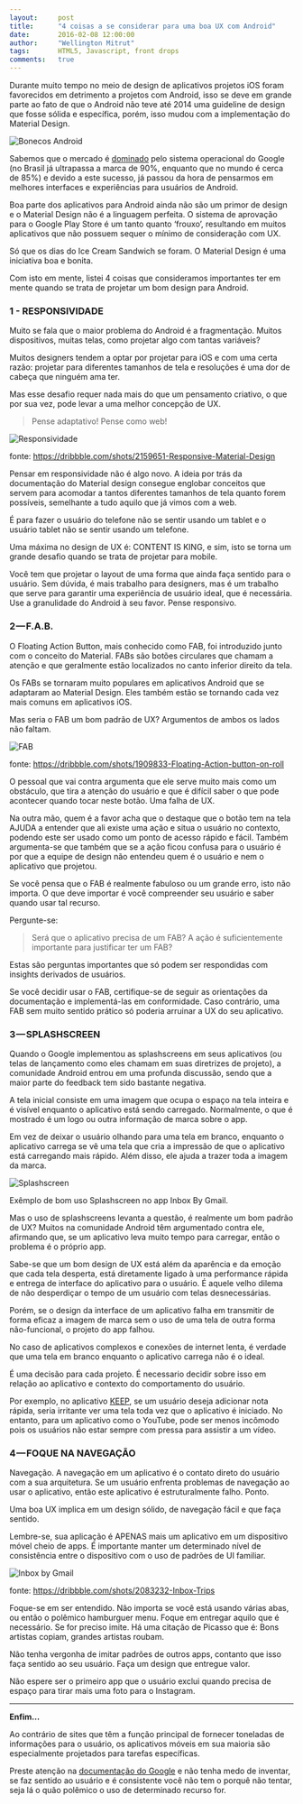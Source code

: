```yaml
---
layout:     post
title:      "4 coisas a se considerar para uma boa UX com Android"
date:       2016-02-08 12:00:00
author:     "Wellington Mitrut"
tags:       HTML5, Javascript, front drops
comments:   true
---
```


Durante muito tempo no meio de design de aplicativos projetos iOS foram favorecidos em detrimento a projetos com Android, isso se deve em grande parte ao fato de que o Android não teve até 2014 uma guideline de design que fosse sólida e específica, porém, isso mudou com a implementação do Material Design.

![Bonecos Android](./capa.jpeg)

Sabemos que o mercado é <a href="https://www.idc.com/promo/smartphone-market-share/os" target="_blank">dominado</a> pelo sistema operacional do Google (no Brasil já ultrapassa a marca de 90%, enquanto que no mundo é cerca de 85%) e devido a este sucesso, já passou da hora de pensarmos em melhores interfaces e experiências para usuários de Android.

Boa parte dos aplicativos para Android ainda não são um primor de design e o Material Design não é a linguagem perfeita. O sistema de aprovação para o Google Play Store é um tanto quanto ‘frouxo’, resultando em muitos aplicativos que não possuem sequer o mínimo de consideração com UX.

Só que os dias do Ice Cream Sandwich se foram. O Material Design é uma iniciativa boa e bonita.

Com isto em mente, listei 4 coisas que consideramos importantes ter em mente quando se trata de projetar um bom design para Android.

### 1 - RESPONSIVIDADE

Muito se fala que o maior problema do Android é a fragmentação. Muitos dispositivos, muitas telas, como projetar algo com tantas variáveis?

Muitos designers tendem a optar por projetar para iOS e com uma certa razão: projetar para diferentes tamanhos de tela e resoluções é uma dor de cabeça que ninguém ama ter.

Mas esse desafio requer nada mais do que um pensamento criativo, o que por sua vez, pode levar a uma melhor concepção de UX.

> Pense adaptativo! Pense como web!


![Responsividade](./responsive.gif)

fonte: https://dribbble.com/shots/2159651-Responsive-Material-Design

Pensar em responsividade não é algo novo. A ideia por trás da documentação do Material design consegue englobar conceitos que servem para acomodar a tantos diferentes tamanhos de tela quanto forem possíveis, semelhante a tudo aquilo que já vimos com a web.

É para fazer o usuário do telefone não se sentir usando um tablet e o usuário tablet não se sentir usando um telefone.

Uma máxima no design de UX é: CONTENT IS KING, e sim, isto se torna um grande desafio quando se trata de projetar para mobile.

Você tem que projetar o layout de uma forma que ainda faça sentido para o usuário. Sem dúvida, é mais trabalho para designers, mas é um trabalho que serve para garantir uma experiência de usuário ideal, que é necessária. Use a granulidade do Android à seu favor. Pense responsivo.

### 2 — F.A.B.

O Floating Action Button, mais conhecido como FAB, foi introduzido junto com o conceito do Material. FABs são botões circulares que chamam a atenção e que geralmente estão localizados no canto inferior direito da tela.

Os FABs se tornaram muito populares em aplicativos Android que se adaptaram ao Material Design. Eles também estão se tornando cada vez mais comuns em aplicativos iOS.

Mas seria o FAB um bom padrão de UX? Argumentos de ambos os lados não faltam.

![FAB](./fab.gif)

fonte: https://dribbble.com/shots/1909833-Floating-Action-button-on-roll

O pessoal que vai contra argumenta que ele serve muito mais como um obstáculo, que tira a atenção do usuário e que é difícil saber o que pode acontecer quando tocar neste botão. Uma falha de UX.

Na outra mão, quem é a favor acha que o destaque que o botão tem na tela AJUDA a entender que ali existe uma ação e situa o usuário no contexto, podendo este ser usado como um ponto de acesso rápido e fácil. Também argumenta-se que também que se a ação ficou confusa para o usuário é por que a equipe de design não entendeu quem é o usuário e nem o aplicativo que projetou.

Se você pensa que o FAB é realmente fabuloso ou um grande erro, isto não importa. O que deve importar é você compreender seu usuário e saber quando usar tal recurso.

Pergunte-se:

> Será que o aplicativo precisa de um FAB? A ação é suficientemente importante para justificar ter um FAB?


Estas são perguntas importantes que só podem ser respondidas com insights derivados de usuários.

Se você decidir usar o FAB, certifique-se de seguir as orientações da documentação e implementá-las em conformidade. Caso contrário, uma FAB sem muito sentido prático só poderia arruinar a UX do seu aplicativo.

### 3 — SPLASHSCREEN

Quando o Google implementou as splashscreens em seus aplicativos (ou telas de lançamento como eles chamam em suas diretrizes de projeto), a comunidade Android entrou em uma profunda discussão, sendo que a maior parte do feedback tem sido bastante negativa.

A tela inicial consiste em uma imagem que ocupa o espaço na tela inteira e é visível enquanto o aplicativo está sendo carregado. Normalmente, o que é mostrado é um logo ou outra informação de marca sobre o app.

Em vez de deixar o usuário olhando para uma tela em branco, enquanto o aplicativo carrega se vê uma tela que cria a impressão de que o aplicativo está carregando mais rápido. Além disso, ele ajuda a trazer toda a imagem da marca.

![Splashscreen](./splash.gif)


Exêmplo de bom uso Splashscreen no app Inbox By Gmail.

Mas o uso de splashscreens levanta a questão, é realmente um bom padrão de UX? Muitos na comunidade Android têm argumentado contra ele, afirmando que, se um aplicativo leva muito tempo para carregar, então o problema é o próprio app.

Sabe-se que um bom design de UX está além da aparência e da emoção que cada tela desperta, está diretamente ligado à uma performance rápida e entrega de interface do aplicativo para o usuário. É aquele velho dilema de não desperdiçar o tempo de um usuário com telas desnecessárias.

Porém, se o design da interface de um aplicativo falha em transmitir de forma eficaz a imagem de marca sem o uso de uma tela de outra forma não-funcional, o projeto do app falhou.

No caso de aplicativos complexos e conexões de internet lenta, é verdade que uma tela em branco enquanto o aplicativo carrega não é o ideal.

É uma decisão para cada projeto. É necessario decidir sobre isso em relação ao aplicativo e contexto do comportamento do usuário.

Por exemplo, no aplicativo <a href="https://play.google.com/store/apps/details?id=com.google.android.keep&hl=en" target="_blank">KEEP</a>, se um usuário deseja adicionar nota rápida, seria irritante ver uma tela toda vez que o aplicativo é iniciado. No entanto, para um aplicativo como o YouTube, pode ser menos incômodo pois os usuários não estar sempre com pressa para assistir a um vídeo.

### 4 — FOQUE NA NAVEGAÇÃO

Navegação. A navegação em um aplicativo é o contato direto do usuário com a sua arquitetura. Se um usuário enfrenta problemas de navegação ao usar o aplicativo, então este aplicativo é estruturalmente falho. Ponto.

Uma boa UX implica em um design sólido, de navegação fácil e que faça sentido.

Lembre-se, sua aplicação é APENAS mais um aplicativo em um dispositivo móvel cheio de apps. É importante manter um determinado nível de consistência entre o dispositivo com o uso de padrões de UI familiar.

![Inbox by Gmail](./inbox.gif)

fonte: https://dribbble.com/shots/2083232-Inbox-Trips

Foque-se em ser entendido. Não importa se você está usando várias abas, ou então o polêmico hamburguer menu. Foque em entregar aquilo que é necessário. Se for preciso imite. Há uma citação de Picasso que é: Bons artistas copiam, grandes artistas roubam.

Não tenha vergonha de imitar padrões de outros apps, contanto que isso faça sentido ao seu usuário. Faça um design que entregue valor.

Não espere ser o primeiro app que o usuário exclui quando precisa de espaço para tirar mais uma foto para o Instagram.

-----

**Enfim…**

Ao contrário de sites que têm a função principal de fornecer toneladas de informações para o usuário, os aplicativos móveis em sua maioria são especialmente projetados para tarefas específicas.

Preste atenção na <a href="https://www.google.com/design/spec/material-design/introduction.html" target="_blank">documentação do Google</a> e não tenha medo de inventar, se faz sentido ao usuário e é consistente você não tem o porquê não tentar, seja lá o quão polêmico o uso de determinado recurso for.